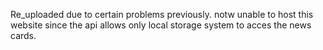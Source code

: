 Re_uploaded due to certain problems previously.
notw unable to host this website since the api allows only local storage system to acces the news cards.

